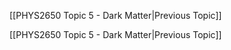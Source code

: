 
[[PHYS2650 Topic 5 - Dark Matter|Previous Topic]]

























[[PHYS2650 Topic 5 - Dark Matter|Previous Topic]]